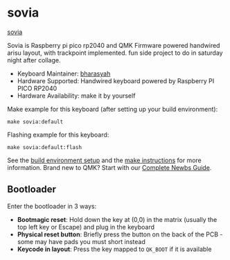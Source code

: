 # sovia
[sovia](https://imgur.com/a/WfGpyva)

Sovia is Raspberry pi pico rp2040 and QMK Firmware powered handwired arisu layout, with trackpoint implemented. fun side project to do in saturday night after collage.

* Keyboard Maintainer: [bharasyah](https://github.com/bharasyah)
* Hardware Supported: Handwired keyboard powered by Raspberry PI PICO RP2040
* Hardware Availability: make it by yourself

Make example for this keyboard (after setting up your build environment):

    make sovia:default

Flashing example for this keyboard:

    make sovia:default:flash

See the [build environment setup](https://docs.qmk.fm/#/getting_started_build_tools) and the [make instructions](https://docs.qmk.fm/#/getting_started_make_guide) for more information. Brand new to QMK? Start with our [Complete Newbs Guide](https://docs.qmk.fm/#/newbs).

## Bootloader

Enter the bootloader in 3 ways:

* **Bootmagic reset**: Hold down the key at (0,0) in the matrix (usually the top left key or Escape) and plug in the keyboard
* **Physical reset button**: Briefly press the button on the back of the PCB - some may have pads you must short instead
* **Keycode in layout**: Press the key mapped to `QK_BOOT` if it is available
